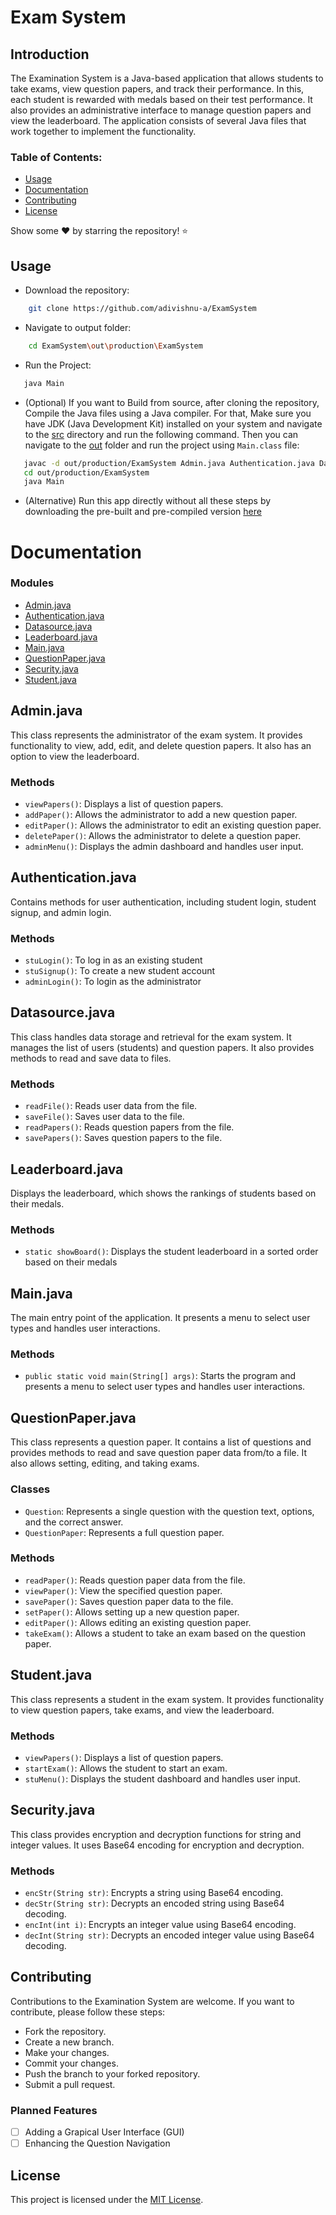 # Exam System

## Introduction

The Examination System is a Java-based application that allows students to take exams, view question papers, and track their performance. In this, each student is rewarded with medals based on their test performance. It also provides an administrative interface to manage question papers and view the leaderboard. The application consists of several Java files that work together to implement the functionality. 

### Table of Contents:

- [Usage](#usage)
- [Documentation](#documentation)
- [Contributing](#contributing)
- [License](#license)

Show some ❤️ by starring the repository! ⭐️
## Usage

- Download the repository:

```bash
    git clone https://github.com/adivishnu-a/ExamSystem
```

- Navigate to output folder:

```bash
    cd ExamSystem\out\production\ExamSystem
```

- Run the Project:

```bash
   java Main
```

- (Optional) If you want to Build from source, after cloning the repository, Compile the Java files using a Java compiler. For that, Make sure you have JDK (Java Development Kit) installed on your system and navigate to the [src](https://github.com/adivishnu-a/ExamSystem/tree/main/src) directory and run the following command. Then you can navigate to the [out](https://github.com/adivishnu-a/ExamSystem/tree/main/out/production/ExamSystem) folder and run the project using ```Main.class``` file:

```bash
   javac -d out/production/ExamSystem Admin.java Authentication.java Datasource.java Leaderboard.java Main.java QuestionPaper.java Security.java Student.java
   cd out/production/ExamSystem
   java Main
```

- (Alternative) Run this app directly without all these steps by downloading the pre-built and pre-compiled version [here](https://github.com/adivishnu-a/ExamSystem/releases/tag/0.1.4)

# Documentation

### Modules

- [Admin.java](#adminjava)
- [Authentication.java](#authenticationjava)
- [Datasource.java](#datasourcejava)
- [Leaderboard.java](#leaderboardjava)
- [Main.java](#mainjava)
- [QuestionPaper.java](#questionpaperjava)
- [Security.java](#securityjava)
- [Student.java](#studentjava)

## Admin.java

This class represents the administrator of the exam system. It provides functionality to view, add, edit, and delete question papers. It also has an option to view the leaderboard.

### Methods

- `viewPapers()`: Displays a list of question papers.
- `addPaper()`: Allows the administrator to add a new question paper.
- `editPaper()`: Allows the administrator to edit an existing question paper.
- `deletePaper()`: Allows the administrator to delete a question paper.
- `adminMenu()`: Displays the admin dashboard and handles user input.

## Authentication.java

Contains methods for user authentication, including student login, student signup, and admin login.

### Methods

- `stuLogin()`: To log in as an existing student
- `stuSignup()`: To create a new student account
- `adminLogin()`: To login as the administrator

## Datasource.java

This class handles data storage and retrieval for the exam system. It manages the list of users (students) and question papers. It also provides methods to read and save data to files.

### Methods

- `readFile()`: Reads user data from the file.
- `saveFile()`: Saves user data to the file.
- `readPapers()`: Reads question papers from the file.
- `savePapers()`: Saves question papers to the file.

## Leaderboard.java

Displays the leaderboard, which shows the rankings of students based on their medals.

### Methods

- `static showBoard()`: Displays the student leaderboard in a sorted order based on their medals

## Main.java

The main entry point of the application. It presents a menu to select user types and handles user interactions.

### Methods

- `public static void main(String[] args)`: Starts the program and presents a menu to select user types and handles user interactions.

## QuestionPaper.java

This class represents a question paper. It contains a list of questions and provides methods to read and save question paper data from/to a file. It also allows setting, editing, and taking exams.

### Classes

- `Question`: Represents a single question with the question text, options, and the correct answer.
- `QuestionPaper`: Represents a full question paper.

### Methods

- `readPaper()`: Reads question paper data from the file.
-  `viewPaper()`: View the specified question paper.
- `savePaper()`: Saves question paper data to the file.
- `setPaper()`: Allows setting up a new question paper.
- `editPaper()`: Allows editing an existing question paper.
- `takeExam()`: Allows a student to take an exam based on the question paper.

## Student.java

This class represents a student in the exam system. It provides functionality to view question papers, take exams, and view the leaderboard.

### Methods

- `viewPapers()`: Displays a list of question papers.
- `startExam()`: Allows the student to start an exam.
- `stuMenu()`: Displays the student dashboard and handles user input.

## Security.java

This class provides encryption and decryption functions for string and integer values. It uses Base64 encoding for encryption and decryption.

### Methods

- `encStr(String str)`: Encrypts a string using Base64 encoding.
- `decStr(String str)`: Decrypts an encoded string using Base64 decoding.
- `encInt(int i)`: Encrypts an integer value using Base64 encoding.
- `decInt(String str)`: Decrypts an encoded integer value using Base64 decoding.

## Contributing

Contributions to the Examination System are welcome. If you want to contribute, please follow these steps:

- Fork the repository.
- Create a new branch.
- Make your changes.
- Commit your changes.
- Push the branch to your forked repository.
- Submit a pull request.

### Planned Features

- [ ] Adding a Grapical User Interface (GUI)
- [ ] Enhancing the Question Navigation

## License

This project is licensed under the [MIT License](LICENSE).

